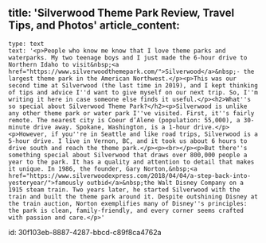 title: 'Silverwood Theme Park Review, Travel Tips, and Photos'
article_content:
  -
    type: text
    text: '<p>People who know me know that I love theme parks and waterparks. My two teenage boys and I just made the 6-hour drive to Northern Idaho to visit&nbsp;<a href="https://www.silverwoodthemepark.com/">Silverwood</a>&nbsp;- the largest theme park in the American Northwest.</p><p>This was our second time at Silverwood (the last time in 2019), and I kept thinking of tips and advice I''d want to give myself on our next trip. So, I''m writing it here in case someone else finds it useful.</p><h2>What''s so special about Silverwood Theme Park?</h2><p>Silverwood is unlike any other theme park or water park I''ve visited. First, it''s fairly remote. The nearest city is Coeur d’Alene (population: 55,000), a 30-minute drive away. Spokane, Washington, is a 1-hour drive.</p><p>However, if you''re in Seattle and like road trips, Silverwood is a 5-hour drive. I live in Vernon, BC, and it took us about 6 hours to drive south and reach the theme park.</p><p><br></p><p>But there''s something special about Silverwood that draws over 800,000 people a year to the park. It has a quality and attention to detail that makes it unique. In 1986, the founder, Gary Norton,&nbsp;<a href="https://www.silverwoodexpress.com/2018/04/04/a-step-back-into-yesteryear/">famously outbid</a>&nbsp;the Walt Disney Company on a 1915 steam train. Two years later, he started Silverwood with the train and built the theme park around it. Despite outshining Disney at the train auction, Norton exemplifies many of Disney''s principles: the park is clean, family-friendly, and every corner seems crafted with passion and care.</p>'
id: 30f103eb-8887-4287-bbcd-c89f8ca4762a
